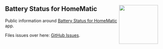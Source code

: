<h2>
  Battery Status for HomeMatic
  <img src="https://zeezide.de/img/hmbattery/iPhoneMobileBattery@3x.png"
       align="right" width="128" height="128" />
</h2>

Public information around
[Battery Status for HomeMatic](https://zeezide.de/en/products/hmbattery/) app.

Files issues over here: [GitHub Issues](https://github.com/ZeeZide/Battery-Status-for-HomeMatic/issues).
